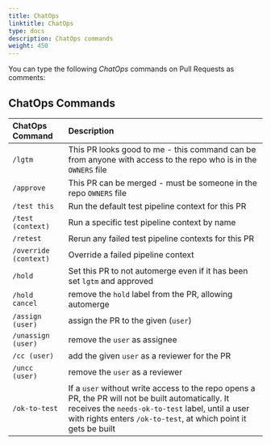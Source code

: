 ```yaml
---
title: ChatOps
linktitle: ChatOps
type: docs
description: ChatOps commands
weight: 450
---
```


You can type the following _ChatOps_ commands on Pull Requests as comments:

## ChatOps Commands

| ChatOps Command | Description |
|       :---      |    :---     |
| `/lgtm` | This PR looks good to me - this command can be from anyone with access to the repo who is in the `OWNERS` file |
| `/approve` | This PR can be merged - must be someone in the repo `OWNERS` file |
| `/test this` | Run the default test pipeline context for this PR |
| `/test (context)` | Run a specific test pipeline context by name |
| `/retest` | Rerun any failed test pipeline contexts for this PR |
| `/override (context)` | Override a failed pipeline context |
| `/hold` | Set this PR to not automerge even if it has been set `lgtm` and approved |
| `/hold cancel` | remove the `hold` label from the PR, allowing automerge |
| `/assign (user)` | assign the PR to the given (`user`) |
| `/unassign (user)` | remove the `user` as assignee |
| `/cc (user)` | add the given `user` as a reviewer for the PR |
| `/uncc (user)` | remove the `user` as a reviewer |
| `/ok-to-test` | If a `user` without write access to the repo opens a PR, the PR will not be built automatically. It receives the `needs-ok-to-test` label, until a user with rights enters `/ok-to-test`, at which point it gets be built |
